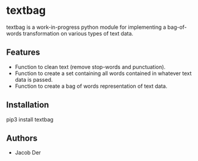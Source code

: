 # textbag
textbag is a work-in-progress python module for implementing a bag-of-words transformation on various types of text data.

## Features
* Function to clean text (remove stop-words and punctuation).
* Function to create a set containing all words contained in whatever text data is passed.
* Function to create a bag of words representation of text data.

## Installation
pip3 install textbag

## Authors
* Jacob Der
